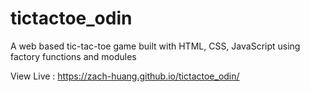 # tictactoe_odin

A web based tic-tac-toe game built with HTML, CSS, JavaScript using factory functions and modules

View Live : https://zach-huang.github.io/tictactoe_odin/
